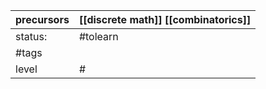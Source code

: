 
| precursors | [[discrete math]] [[combinatorics]] |
| ---------- | ----------------------------------- |
| status:    | #tolearn                            |
| #tags      |                                     |
| level      | #                                   |
